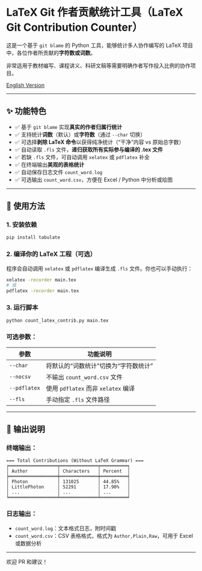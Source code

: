# LaTeX Git 作者贡献统计工具（LaTeX Git Contribution Counter）

这是一个基于 `git blame` 的 Python 工具，能够统计多人协作编写的 LaTeX 项目中，各位作者所贡献的**字符数或词数**。

非常适用于教材编写、课程讲义、科研文稿等需要明确作者写作投入比例的协作项目。

[English Version](./readme_cn.md)

---

## ✨ 功能特色

* ✅ 基于 `git blame` 实现**真实的作者归属行统计**
* ✅ 支持统计**词数**（默认）或**字符数**（通过 `--char` 切换）
* ✅ 可选择**剥除 LaTeX 命令**以获得纯净统计（“干净”内容 vs 原始总字数）
* ✅ 自动读取 `.fls` 文件，**递归获取所有实际参与编译的 .tex 文件**
* ✅ 若缺 `.fls` 文件，可自动调用 `xelatex` 或 `pdflatex` 补全
* ✅ 在终端输出**美观的表格统计**
* ✅ 自动保存日志文件 `count_word.log`
* ✅ 可选输出 `count_word.csv`，方便在 Excel / Python 中分析或绘图

---

## 🚀 使用方法

### 1. 安装依赖

```bash
pip install tabulate
```

### 2. 编译你的 LaTeX 工程（可选）

程序会自动调用 `xelatex` 或 `pdflatex` 编译生成 `.fls` 文件。你也可以手动执行：

```bash
xelatex -recorder main.tex
# 或
pdflatex -recorder main.tex
```

### 3. 运行脚本

```bash
python count_latex_contrib.py main.tex
```

### 可选参数：

| 参数           | 功能说明                          |
| ------------ | ----------------------------- |
| `--char`     | 将默认的“词数统计”切换为“字符数统计”          |
| `--nocsv`    | 不输出 `count_word.csv` 文件       |
| `--pdflatex` | 使用 `pdflatex` 而非 `xelatex` 编译 |
| `--fls`      | 手动指定 `.fls` 文件路径              |

---

## 📂 输出说明

### 终端输出：

```
=== Total Contributions (Without LaTeX Grammar) ===
╒══════════════════╤══════════════╤══════════╕
│ Author           │ Characters   │ Percent  │
╞══════════════════╪══════════════╪══════════╡
│ Photon           │ 131025       │ 44.85%   │
│ LittlePhoton     │ 52291        │ 17.90%   │
│ ...              │ ...          │ ...      │
╘══════════════════╧══════════════╧══════════╛
```

### 日志输出：

* `count_word.log`：文本格式日志，附时间戳
* `count_word.csv`：CSV 表格格式，格式为 `Author,Plain,Raw`，可用于 Excel 或数据分析

---

欢迎 PR 和建议！
